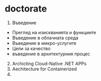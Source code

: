# doctorate

1. Въведение
  - Преглед на изискванията и функциите
  - Въведение в облачната среда
  - Въведение в микро-услугите
  - Цели за качество
  - въведение в архитектурния процес
2. Archicting Cloud-Native .NET APPs
3. Aechitecture for Containerized
4. 
